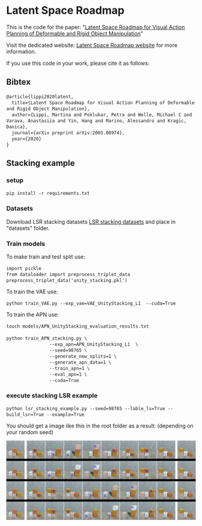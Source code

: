 # Latent Space Roadmap
This is the code for the paper: "[Latent Space Roadmap for Visual Action Planning of Deformable and Rigid Object Manipulation](https://arxiv.org/abs/2003.08974)"

Visit the dedicated website: [Latent Space Roadmap website](https://visual-action-planning.github.io/lsr/) for more information.

If you use this code in your work, please cite it as follows:

## Bibtex

```
@article{lippi2020latent,
  title={Latent Space Roadmap for Visual Action Planning of Deformable and Rigid Object Manipulation},
  author={Lippi, Martina and Poklukar, Petra and Welle, Michael C and Varava, Anastasiia and Yin, Hang and Marino, Alessandro and Kragic, Danica},
  journal={arXiv preprint arXiv:2003.08974},
  year={2020}
}
```

## Stacking example

### setup

```
pip install -r requirements.txt
```

### Datasets

Download LSR stacking datasets [LSR stacking datasets](https://kth.box.com/s/v8pazzecg5rn0qjxconcr97l33f0goas) and place in "datasets" folder.


### Train models
To make train and test split use:
```
import pickle
from dataloader import preprocess_triplet_data
preprocess_triplet_data('unity_stacking.pkl')
```

To train the VAE use:
```
python train_VAE.py --exp_vae=VAE_UnityStacking_L1  --cuda=True
```

To train the APN use:
```
touch models/APN_UnityStacking_evaluation_results.txt

python train_APN_stacking.py \
                --exp_apn=APN_UnityStacking_L1  \
                --seed=98765 \
                --generate_new_splits=1 \
                --generate_apn_data=1 \
                --train_apn=1 \
                --eval_apn=1 \
                --cuda=True
```


### execute stacking LSR example

```
python lsr_stacking_example.py --seed=98765 --lable_ls=True --build_lsr=True --example=True
```

You should get a image like this in the root folder as a result: (depending on your random seed)

![Stacking example](stacking_example_98765.png)


